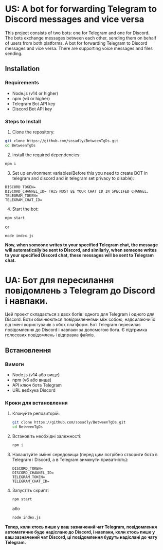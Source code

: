 # US: A bot for forwarding Telegram to Discord messages and vice versa

This project consists of two bots: one for Telegram and one for Discord. The bots exchange messages between each other, sending them on behalf of users from both platforms. A bot for forwarding Telegram to Discord messages and vice versa. There are supporting voice messages and files sending.

## Installation

### Requirements
- Node.js (v14 or higher)
- npm (v6 or higher)
- Telegram Bot API key
- Discord Bot API key

### Steps to Install

1. Clone the repository:
  ```bash
  git clone https://github.com/sosadly/BetweenTgDs.git
  cd BetweenTgDs
  ```
2. Install the required dependencies:
  ```bash
  npm i
  ```
3. Set up environment variables(Before this you need to create BOT in telegram and discord and in telegram set privacy to disable):
  ```
  DISCORD_TOKEN=
  DISCORD_CHANNEL_ID= THIS MUST BE YOUR CHAT ID IN SPECIFED CHANNEL.
  TELEGRAM_TOKEN=
  TELEGRAM_CHAT_ID= 
  ```
4. Start the bot:
  ```bash
  npm start
  ```
  or
  ```
  node index.js
  ```

**Now, when someone writes to your specified Telegram chat, the message will automatically be sent to Discord, and similarly, when someone writes to your specified Discord chat, these messages will be sent to Telegram chat.**



# UA: Бот для пересилання повідомлень з Telegram до Discord і навпаки.

Цей проект складається з двох ботів: одного для Telegram і одного для Discord. Боти обмінюються повідомленнями між собою, надсилаючи їх від імені користувачів з обох платформ. Бот Telegram пересилає повідомлення до Discord і навпаки за допомогою бота. Є підтримка голосових повідомлень і відправка файлів.

## Встановлення

### Вимоги
- Node.js (v14 або вище)
- npm (v6 або вище)
- API ключ бота Telegram
- URL вебхука Discord

### Кроки для встановлення

1. Клонуйте репозиторій:
   ```bash
   git clone https://github.com/sosadly/BetweenTgDs.git
   cd BetweenTgDs
   ```
2. Встановіть необхідні залежності:
   ```bash
   npm i
   ```
3. Налаштуйте змінні середовища (перед цим потрібно створити бота в Telegram і Discord, а в Telegram вимкнути приватність):
   ```
   DISCORD_TOKEN=
   DISCORD_CHANNEL_ID=
   TELEGRAM_TOKEN=
   TELEGRAM_CHAT_ID=
   ```
4. Запустіть скрипт:
   ```bash
   npm start
   ```
   або
   ```bash
   node index.js
   ```

**Тепер, коли хтось пише у ваш зазначений чат Telegram, повідомлення автоматично буде надіслано до Discord, і навпаки, коли хтось пише у ваш зазначений чат Discord, ці повідомлення будуть надіслані до чату Telegram.**

